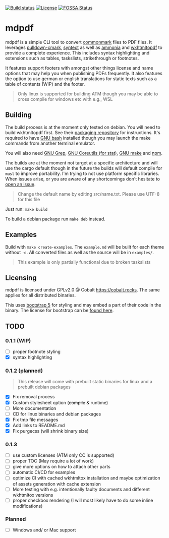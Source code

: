[![Build status](https://img.shields.io/github/workflow/status/Chaostheorie/mdpdf/CI?style=for-the-badge)](https://github.com/Chaostheorie/mdpdf/actions) [![License](https://img.shields.io/github/license/Chaostheorie/mdpdf?style=for-the-badge)](https://github.com/Chaostheorie/mdpdf/blob/main/LICENSE) [![FOSSA Status](https://app.fossa.com/api/projects/git%2Bgithub.com%2FChaostheorie%2Fmdpdf.svg?type=small)](https://app.fossa.com/projects/git%2Bgithub.com%2FChaostheorie%2Fmdpdf?ref=badge_small)

# mdpdf

mdpdf is a simple CLI tool to convert [commonmark](https://commonmark.org/) files to PDF files. It leverages [pulldown-cmark](https://github.com/raphlinus/pulldown-cmark), [syntect](https://github.com/trishume/syntect) as well as [ammonia](https://github.com/rust-ammonia/ammonia) and [wkhtmltopdf](https://wkhtmltopdf.org/) to provide a complete experience. This includes syntax highlighting and extensions such as tables, taskslists, strikethrough or footnotes.

It features support footers with amongst other things license and name options that may help you when publishing PDFs frequently. It also features the option to use german or english translations for static texts such as a table of contents (WIP) and the footer.

> Only linux is supported for building ATM though you may be able to cross compile for windows etc with e.g., WSL

## Building

The build process is at the moment only tested on debian. You will need to build wkhtmltopdf first. See their [packaging repository](https://github.com/wkhtmltopdf/packaging/releases/) for instructions. It's required to have [GNU bash](https://www.gnu.org/software/bash/) installed though you may launch the make commands from another terminal emulator.

You will also need [GNU Grep](https://www.gnu.org/software/grep/), [GNU Coreutils (for stat)](https://www.gnu.org/software/coreutils/coreutils.html), [GNU make](https://www.gnu.org/software/make/) and [npm](https://www.npmjs.com/).

The builds are at the moment not target at a specific architecture and will use the cargo default though in the future the builds will default compile for `musl` to improve portability. I'm trying to not use platform specific libraries. When issues arise, or you are aware of any shortcomings don't hesitate to [open an issue](https://github.com/Chaostheorie/mdpdf/issues).

> Change the default name by editing src/name.txt. Please use UTF-8 for this file

Just run: `make build`

To build a debian package run `make deb` instead.

## Examples

Build with `make create-examples`. The `example.md` will be built for each theme without `-d`. All converted files as well as the source will be in `examples/`.

> This example is only partially functional due to broken taskslists

## Licensing

mdpdf is licensed under GPLv2.0 @ Cobalt <https://cobalt.rocks>. The same applies for all distributed binaries.

This uses [bootstrap 5](https://github.com/twbs/bootstrap) for styling and may embed a part of their code in the binary. The license for bootstrap can be [found here](https://github.com/twbs/bootstrap/blob/main/LICENSE).

## TODO

### 0.1.1 (WIP)

-   [ ] proper footnote styling
-   [x] syntax highlighting

### 0.1.2 (planned)

> This release will come with prebuilt static binaries for linux and a prebuilt debian packages

-   [x] Fix removal process
-   [x] Custom stylesheet option (~~compile~~ & runtime)
-   [ ] More documentation
-   [ ] CD for linux binaries and debian packages
-   [x] Fix tmp file messages
-   [x] Add links to README.md
-   [x] Fix purgecss (will shrink binary size)

### 0.1.3

-   [ ] use custom licenses (ATM only CC is supported)
-   [ ] proper TOC (May require a lot of work)
-   [ ] give more options on how to attach other parts
-   [ ] automatic CI/CD for examples
-   [ ] optimize CI with cached wkhtmltox installation and maybe optimization of assets generation with cache extension
-   [ ] More testing with e.g. intentionally faulty documents and different wkhtmltox versions
-   [ ] proper checkbox rendering (I will most likely have to do some inline modifications)

### Planned

-   [ ] Windows and/ or Mac support
